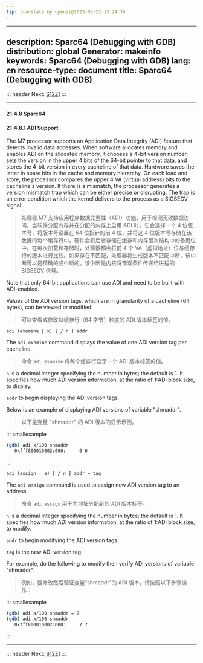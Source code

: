 ```yaml
---
tip: translate by openai@2023-06-23 13:24:36
...
```

---
description: Sparc64 (Debugging with GDB)
distribution: global
Generator: makeinfo
keywords: Sparc64 (Debugging with GDB)
lang: en
resource-type: document
title: Sparc64 (Debugging with GDB)
-----------------------------------

::: header
Next: [S12Z](S12Z.html#S12Z)]
:::

---

#### 21.4.8 Sparc64

#### 21.4.8.1 ADI Support

The M7 processor supports an Application Data Integrity (ADI) feature that detects invalid data accesses. When software allocates memory and enables ADI on the allocated memory, it chooses a 4-bit version number, sets the version in the upper 4 bits of the 64-bit pointer to that data, and stores the 4-bit version in every cacheline of that data. Hardware saves the latter in spare bits in the cache and memory hierarchy. On each load and store, the processor compares the upper 4 VA (virtual address) bits to the cacheline's version. If there is a mismatch, the processor generates a version mismatch trap which can be either precise or disrupting. The trap is an error condition which the kernel delivers to the process as a SIGSEGV signal.

> 处理器 M7 支持应用程序数据完整性（ADI）功能，用于检测无效数据访问。当软件分配内存并在分配的内存上启用 ADI 时，它会选择一个 4 位版本号，将版本号设置在 64 位指针的前 4 位，并将这 4 位版本号存储在该数据的每个缓存行中。硬件会将后者存储在缓存和内存层次结构中的备用位中。在每次加载和存储时，处理器都会将前 4 个 VA（虚拟地址）位与缓存行的版本进行比较。如果存在不匹配，处理器将生成版本不匹配中断，该中断可以是精确的或中断的。该中断是内核将错误条件传递给进程的 SIGSEGV 信号。

Note that only 64-bit applications can use ADI and need to be built with ADI-enabled.

Values of the ADI version tags, which are in granularity of a cacheline (64 bytes), can be viewed or modified.

> 可以查看或修改以缓存行（64 字节）粒度的 ADI 版本标签的值。

`adi (examine | x) [ / n ] addr`

The `adi examine` command displays the value of one ADI version tag per cacheline.

> 命令 `adi examine` 将每个缓存行显示一个 ADI 版本标签的值。

`n` is a decimal integer specifying the number in bytes; the default is 1. It specifies how much ADI version information, at the ratio of 1:ADI block size, to display.

`addr` to begin displaying the ADI version tags.

Below is an example of displaying ADI versions of variable \"shmaddr\".

> 以下是变量 "shmaddr" 的 ADI 版本的显示示例。

::: smallexample

```bash
(gdb) adi x/100 shmaddr
   0xfff800010002c000:     0 0
```

:::

`adi (assign | a) [ / n ] addr = tag`

The `adi assign` command is used to assign new ADI version tag to an address.

> 命令 `adi assign` 用于为地址分配新的 ADI 版本标签。

`n` is a decimal integer specifying the number in bytes; the default is 1. It specifies how much ADI version information, at the ratio of 1:ADI block size, to modify.

`addr` to begin modifying the ADI version tags.

`tag` is the new ADI version tag.

For example, do the following to modify then verify ADI versions of variable \"shmaddr\":

> 例如，要修改然后验证变量“shmaddr”的 ADI 版本，请按照以下步骤操作：

::: smallexample

```bash
(gdb) adi a/100 shmaddr = 7
(gdb) adi x/100 shmaddr
   0xfff800010002c000:     7 7
```

:::

---

::: header
Next: [S12Z](S12Z.html#S12Z)]
:::
